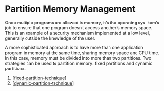 # Partition Memory Management

Once multiple programs are allowed in memory, it’s the operating sys- tem’s job to ensure that one program doesn’t access another’s memory space. This is an example of a security mechanism implemented at a low level, generally outside the knowledge of the user. 

A more sophisticated approach is to have more than one application program in memory at the same time, sharing memory space and CPU time. In this case, memory must be divided into more than two partitions. Two strategies can be used to partition memory: fixed partitions and dynamic partitions. 

1. [[fixed-partition-technique]]
2. [[dynamic-partition-technique]]

[//begin]: # "Autogenerated link references for markdown compatibility"
[fixed-partition-technique]: fixed-partition-technique "Fixed-Partition Technique"
[dynamic-partition-technique]: dynamic-partition-technique "Dynamic-Partition Technique"
[//end]: # "Autogenerated link references"
